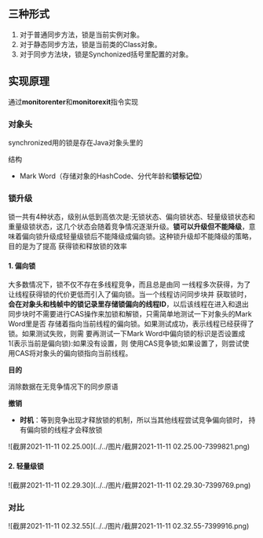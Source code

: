 ## 三种形式

1. 对于普通同步方法，锁是当前实例对象。
2. 对于静态同步方法，锁是当前类的Class对象。
3. 对于同步方法块，锁是Synchonized括号里配置的对象。



## 实现原理

通过**monitorenter**和**monitorexit**指令实现





### 对象头

synchronized用的锁是存在Java对象头里的

结构

- Mark Word（存储对象的HashCode、分代年龄和**锁标记位**）



### 锁升级

​	锁一共有4种状态，级别从低到高依次是:无锁状态、偏向锁状态、轻量级锁状态和重量级锁状态，这几个状态会随着竞争情况逐渐升级。**锁可以升级但不能降级**，意味着偏向锁升级成轻量级锁后不能降级成偏向锁。这种锁升级却不能降级的策略，目的是为了提高 获得锁和释放锁的效率



#### 1. 偏向锁

   大多数情况下，锁不仅不存在多线程竞争，而且总是由同 一线程多次获得，为了让线程获得锁的代价更低而引入了偏向锁。当一个线程访问同步块并 获取锁时，**会在对象头和栈帧中的锁记录里存储锁偏向的线程ID**，以后该线程在进入和退出 同步块时不需要进行CAS操作来加锁和解锁，只需简单地测试一下对象头的Mark Word里是否 存储着指向当前线程的偏向锁。如果测试成功，表示线程已经获得了锁。如果测试失败，则需 要再测试一下Mark Word中偏向锁的标识是否设置成1(表示当前是偏向锁):如果没有设置，则 使用CAS竞争锁;如果设置了，则尝试使用CAS将对象头的偏向锁指向当前线程。



**目的**

消除数据在无竞争情况下的同步原语



   **撤销**

   - **时机**：等到竞争出现才释放锁的机制，所以当其他线程尝试竞争偏向锁时， 持有偏向锁的线程才会释放锁

![截屏2021-11-11 02.25.00](../../图片/截屏2021-11-11 02.25.00-7399821.png)


#### 2. 轻量级锁

![截屏2021-11-11 02.29.30](../../图片/截屏2021-11-11 02.29.30-7399769.png)



### 对比

![截屏2021-11-11 02.32.55](../../图片/截屏2021-11-11 02.32.55-7399916.png)


